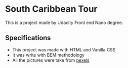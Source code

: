 # South Caribbean Tour

This is a project made by Udacity Front end Nano degree.

## Specifications

- This project was made with HTML and Vanilla CSS
- It was write with BEM methodology
- All the pictures were take from [pexels]

<br />
<br />

[pexels]: https://www.pexels.com/es-es/
